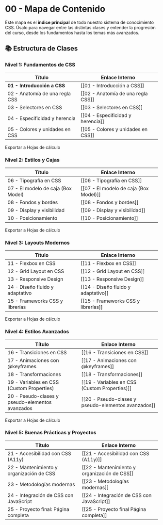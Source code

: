 # 00 - Mapa de Contenido

Este mapa es el **índice principal** de todo nuestro sistema de conocimiento CSS. Úsalo para navegar entre las distintas clases y entender la progresión del curso, desde los fundamentos hasta los temas más avanzados.

## 📚 Estructura de Clases

### Nivel 1: Fundamentos de CSS

|Título|Enlace Interno|
|---|---|
|**01 - Introducción a CSS**|[[01 - Introducción a CSS]]|
|02 - Anatomía de una regla CSS|[[02 - Anatomía de una regla CSS]]|
|03 - Selectores en CSS|[[03 - Selectores en CSS]]|
|04 - Especificidad y herencia|[[04 - Especificidad y herencia]]|
|05 - Colores y unidades en CSS|[[05 - Colores y unidades en CSS]]|

Exportar a Hojas de cálculo

### Nivel 2: Estilos y Cajas

|Título|Enlace Interno|
|---|---|
|06 - Tipografía en CSS|[[06 - Tipografía en CSS]]|
|07 - El modelo de caja (Box Model)|[[07 - El modelo de caja (Box Model)]]|
|08 - Fondos y bordes|[[08 - Fondos y bordes]]|
|09 - Display y visibilidad|[[09 - Display y visibilidad]]|
|10 - Posicionamiento|[[10 - Posicionamiento]]|

Exportar a Hojas de cálculo

### Nivel 3: Layouts Modernos

|Título|Enlace Interno|
|---|---|
|11 - Flexbox en CSS|[[11 - Flexbox en CSS]]|
|12 - Grid Layout en CSS|[[12 - Grid Layout en CSS]]|
|13 - Responsive Design|[[13 - Responsive Design]]|
|14 - Diseño fluido y adaptativo|[[14 - Diseño fluido y adaptativo]]|
|15 - Frameworks CSS y librerías|[[15 - Frameworks CSS y librerías]]|

Exportar a Hojas de cálculo

### Nivel 4: Estilos Avanzados

|Título|Enlace Interno|
|---|---|
|16 - Transiciones en CSS|[[16 - Transiciones en CSS]]|
|17 - Animaciones con @keyframes|[[17 - Animaciones con @keyframes]]|
|18 - Transformaciones|[[18 - Transformaciones]]|
|19 - Variables en CSS (Custom Properties)|[[19 - Variables en CSS (Custom Properties)]]|
|20 - Pseudo-clases y pseudo-elementos avanzados|[[20 - Pseudo-clases y pseudo-elementos avanzados]]|

Exportar a Hojas de cálculo

### Nivel 5: Buenas Prácticas y Proyectos

| Título                                   | Enlace Interno                               |
| ---------------------------------------- | -------------------------------------------- |
| 21 - Accesibilidad con CSS (A11y)        | [[21 - Accesibilidad con CSS (A11y)]]        |
| 22 - Mantenimiento y organización de CSS | [[22 - Mantenimiento y organización de CSS]] |
| 23 - Metodologías modernas               | [[23 - Metodologías modernas]]               |
| 24 - Integración de CSS con JavaScript   | [[24 - Integración de CSS con JavaScript]]   |
| 25 - Proyecto final: Página completa     | [[25 - Proyecto final Página completa]]      |
